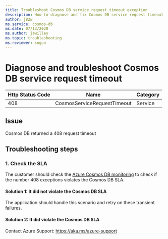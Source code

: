 ```yaml
---
title: Troubleshoot Cosmos DB service request timeout exception
description: How to diagnose and fix Cosmos DB service request timeout exception
author: j82w
ms.service: cosmos-db
ms.date: 07/13/2020
ms.author: jawilley
ms.topic: troubleshooting
ms.reviewer: sngun
---
```


# Diagnose and troubleshoot Cosmos DB service request timeout

| Http Status Code | Name | Category |
|---|---|---|
|408|CosmosServiceRequestTimeout|Service|

## Issue

Cosmos DB returned a 408 request timeout

## Troubleshooting steps

### 1. Check the SLA
The customer should check the [Azure Cosmos DB monitoring](monitor-cosmos-db.md) to check if the number 408 exceptions violates the Cosmos DB SLA.

#### Solution 1: It did not violate the Cosmos DB SLA
The application should handle this scenario and retry on these transient failures.

#### Solution 2: It did violate the Cosmos DB SLA
Contact Azure Support: https://aka.ms/azure-support